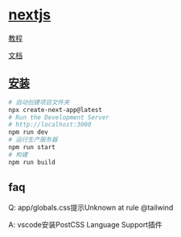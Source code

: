 # [nextjs](https://nextjs.org/)

[教程](https://nextjs.org/learn/foundations/about-nextjs)

[文档](https://nextjs.org/docs)

## [安装](https://nextjs.org/docs/getting-started/installation)

```bash
# 自动创建项目文件夹
npx create-next-app@latest
# Run the Development Server
# http://localhost:3000
npm run dev
# 运行生产服务器
npm run start
# 构建
npm run build
```

## faq

Q: app/globals.css提示Unknown at rule @tailwind

A: vscode安装PostCSS Language Support插件
